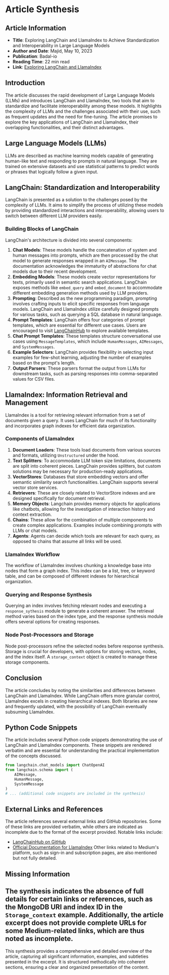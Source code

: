 # Article Synthesis
## Article Information
- **Title**: Exploring LangChain and LlamaIndex to Achieve Standardization and Interoperability in Large Language Models
- **Author and Date**: Majid, May 10, 2023
- **Publication**: Badal-io
- **Reading Time**: 22 min read
- **Link**: [Exploring LangChain and LlamaIndex](https://medium.com/badal-io/exploring-langchain-and-llamaindex-to-achieve-standardization-and-interoperability-in-large-2b5f3fabc360)
## Introduction
The article discusses the rapid development of Large Language Models (LLMs) and introduces LangChain and LlamaIndex, two tools that aim to standardize and facilitate interoperability among these models. It highlights the complexity of LLMs and the challenges associated with their use, such as frequent updates and the need for fine-tuning. The article promises to explore the key applications of LangChain and LlamaIndex, their overlapping functionalities, and their distinct advantages.
## Large Language Models (LLMs)
LLMs are described as machine learning models capable of generating human-like text and responding to prompts in natural language. They are trained on extensive datasets and use statistical patterns to predict words or phrases that logically follow a given input.
## LangChain: Standardization and Interoperability
LangChain is presented as a solution to the challenges posed by the complexity of LLMs. It aims to simplify the process of utilizing these models by providing standardized interactions and interoperability, allowing users to switch between different LLM providers easily.
### Building Blocks of LangChain
LangChain's architecture is divided into several components:
1. **Chat Models**: These models handle the concatenation of system and human messages into prompts, which are then processed by the chat model to generate responses wrapped in an `AIMessage`. The documentation acknowledges the immaturity of abstractions for chat models due to their recent development.
2. **Embedding Models**: These models create vector representations for texts, primarily used in semantic search applications. LangChain exposes methods like `embed_query` and `embed_document` to accommodate different embedding generation methods used by LLM providers.
3. **Prompting**: Described as the new programming paradigm, prompting involves crafting inputs to elicit specific responses from language models. LangChain and LlamaIndex utilize carefully designed prompts for various tasks, such as querying a SQL database in natural language.
4. **Prompt Templates**: LangChain offers four categories of prompt templates, which are essential for different use cases. Users are encouraged to visit [LangChainHub](https://github.com/hwchase17/langchain-hub) to explore available templates.
5. **Chat Prompt Templates**: These templates structure conversational use cases using `MessageTemplates`, which include `HumanMessages`, `AIMessages`, and `SystemMessages`.
6. **Example Selectors**: LangChain provides flexibility in selecting input examples for few-shot learning, adjusting the number of examples based on the prompt's length.
7. **Output Parsers**: These parsers format the output from LLMs for downstream tasks, such as parsing responses into comma-separated values for CSV files.
## LlamaIndex: Information Retrieval and Management
LlamaIndex is a tool for retrieving relevant information from a set of documents given a query. It uses LangChain for much of its functionality and incorporates graph indexes for efficient data organization.
### Components of LlamaIndex
1. **Document Loaders**: These tools load documents from various sources and formats, utilizing `Unstructured` under the hood.
2. **Text Splitters**: To accommodate LLM token size limitations, documents are split into coherent pieces. LangChain provides splitters, but custom solutions may be necessary for production-ready applications.
3. **VectorStores**: Databases that store embedding vectors and offer semantic similarity search functionalities. LangChain supports several vector store services.
4. **Retrievers**: These are closely related to VectorStore indexes and are designed specifically for document retrieval.
5. **Memory Objects**: Langchain provides memory objects for applications like chatbots, allowing for the investigation of interaction history and context extraction.
6. **Chains**: These allow for the combination of multiple components to create complex applications. Examples include combining prompts with LLMs or chat models.
7. **Agents**: Agents can decide which tools are relevant for each query, as opposed to chains that assume all links will be used.
### LlamaIndex Workflow
The workflow of LlamaIndex involves chunking a knowledge base into nodes that form a graph index. This index can be a list, tree, or keyword table, and can be composed of different indexes for hierarchical organization.
### Querying and Response Synthesis
Querying an index involves fetching relevant nodes and executing a `response_sythesis` module to generate a coherent answer. The retrieval method varies based on the index type, and the response synthesis module offers several options for creating responses.
### Node Post-Processors and Storage
Node post-processors refine the selected nodes before response synthesis. Storage is crucial for developers, with options for storing vectors, nodes, and the index itself. A `storage_context` object is created to manage these storage components.
## Conclusion
The article concludes by noting the similarities and differences between LangChain and LlamaIndex. While LangChain offers more granular control, LlamaIndex excels in creating hierarchical indexes. Both libraries are new and frequently updated, with the possibility of LangChain eventually subsuming LlamaIndex.
## Python Code Snippets
The article includes several Python code snippets demonstrating the use of LangChain and LlamaIndex components. These snippets are rendered verbatim and are essential for understanding the practical implementation of the concepts discussed.
```python
from langchain.chat_models import ChatOpenAI
from langchain.schema import (
    AIMessage,
    HumanMessage,
    SystemMessage
)
# ... (additional code snippets are included in the synthesis)
```
## External Links and References
The article references several external links and GitHub repositories. Some of these links are provided verbatim, while others are indicated as incomplete due to the format of the excerpt provided. Notable links include:
- [LangChainHub on GitHub](https://github.com/hwchase17/langchain-hub)
- [Official Documentation for LlamaIndex](https://python.langchain.com/en/latest/modules/indexes/getting_started.html)
Other links related to Medium's platform, such as sign-in and subscription pages, are also mentioned but not fully detailed.
## Missing Information
The synthesis indicates the absence of full details for certain links or references, such as the MongoDB URI and index ID in the `Storage_context` example. Additionally, the article excerpt does not provide complete URLs for some Medium-related links, which are thus noted as incomplete.
---
This synthesis provides a comprehensive and detailed overview of the article, capturing all significant information, examples, and subtleties presented in the excerpt. It is structured methodically into coherent sections, ensuring a clear and organized presentation of the content.